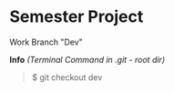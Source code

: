 # Semester Project

Work Branch "Dev"

**Info**
_(Terminal Command in .git - root dir)_

>$ git checkout dev